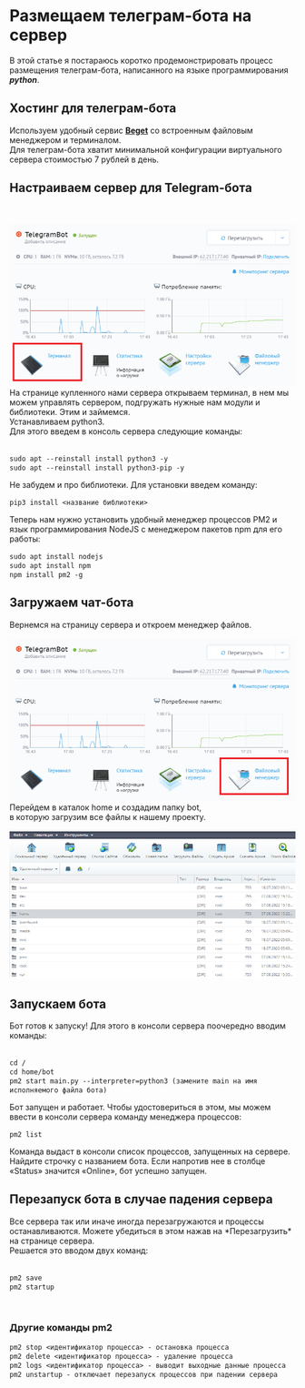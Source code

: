 ﻿
<h1>Размещаем телеграм-бота  на сервер</h1>
В этой статье я постараюсь коротко продемонстрировать процесс размещения телеграм-бота, написанного на языке программирования <b><i>python</i></b>.

<h2>Хостинг для телеграм-бота</h2>
Используем удобный сервис <b><a href="https://cp.beget.com">Beget</a></b> со встроенным файловым менеджером и терминалом.
<br>Для телеграм-бота хватит минимальной конфигурации виртуального сервера стоимостью 7 рублей в день.

<h2>Настраиваем сервер для Telegram-бота</h2>
<br>
<br><img src="ServerPage2.png">
На странице купленного нами сервера открываем терминал, в нем мы можем управлять сервером, подгружать нужные нам модули и библиотеки. Этим и займемся.
<br>Устанавливаем python3.<br>
Для этого введем в консоль сервера следующие команды:<br><br>

    sudo apt --reinstall install python3 -y  
    sudo apt --reinstall install python3-pip -y


Не забудем и про библиотеки. Для установки введем команду:

    pip3 install <название библиотеки>

Теперь нам нужно установить удобный менеджер процессов PM2 и язык программирования NodeJS с менеджером пакетов npm для его работы:

    sudo apt install nodejs
    sudo apt install npm
    npm install pm2 -g


<h2>Загружаем чат-бота</h2>
Вернемся на страницу сервера и откроем менеджер файлов. 
<br>
<br><img src="ServerPage1.png">
Перейдем в каталок home и создадим папку bot, <br> в которую загрузим все файлы к нашему проекту.<br>
<br><img src="Explorer.png"><br>

<h2>Запускаем бота</h2>
Бот готов к запуску! Для этого в консоли сервера поочередно вводим команды:<br><br>

    cd /
    cd home/bot
    pm2 start main.py --interpreter=python3 (замените main на имя исполняемого файла бота)

Бот запущен и работает. Чтобы удостовериться в этом, мы можем ввести в консоли сервера команду менеджера процессов:

    pm2 list

Команда выдаст в консоли список процессов, запущенных на сервере. Найдите строчку с названием бота. Если напротив нее в столбце «Status» значится «Online», бот успешно запущен.

<h2>Перезапуск бота в случае падения сервера</h2>
Все сервера так или иначе иногда перезагружаются и процессы останавливаются. Можете убедиться в этом нажав на *Перезагрузить* на странице сервера.<br>
Решается это вводом двух команд:
<br><br>

    pm2 save
    pm2 startup


<br>

<h3>Другие команды pm2</h3>

    pm2 stop <идентификатор процесса> - остановка процесса
    pm2 delete <идентификатор процесса> - удаление процесса
    pm2 logs <идентификатор процесса> - выводит выходные данные процесса
    pm2 unstartup - отключает перезапуск процессов при падении сервера



